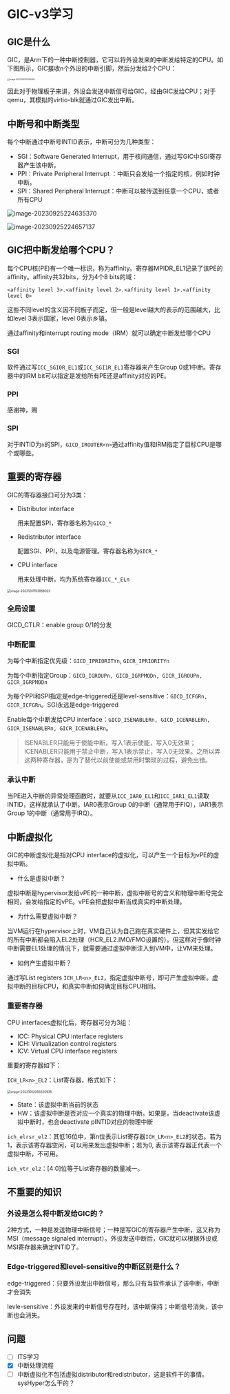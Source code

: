 # GIC-v3学习

## GIC是什么

GIC，是Arm下的一种中断控制器，它可以将外设发来的中断发给特定的CPU。如下图所示，GIC接收n个外设的中断引脚，然后分发给2个CPU：

<img src="https://mdpics4lgw.oss-cn-beijing.aliyuncs.com/aliyun/image-20231201101135562.png" alt="image-20231201101135562" style="zoom: 33%;" />

因此对于物理板子来讲，外设会发送中断信号给GIC，经由GIC发给CPU；对于qemu，其模拟的virtio-blk就通过GIC发出中断。

## 中断号和中断类型

每个中断通过中断号INTID表示，中断可分为几种类型：

* SGI：Software Generated Interrupt，用于核间通信，通过写GIC中SGI寄存器产生该中断。
* PPI：Private Peripheral Interrupt ：中断只会发给一个指定的核，例如时钟中断。
* SPI：Shared Peripheral Interrupt：中断可以被传送到任意一个CPU，或者所有CPU

![image-20230925224635370](https://mdpics4lgw.oss-cn-beijing.aliyuncs.com/aliyun/202309252246571.png)

![image-20230925224657137](https://mdpics4lgw.oss-cn-beijing.aliyuncs.com/aliyun/202309252246214.png)

## GIC把中断发给哪个CPU？

每个CPU核(PE)有一个唯一标识，称为affinity。寄存器MPIDR_EL1记录了该PE的affinity。affinity共32bits，分为4个8 bits的域：

```
<affinity level 3>.<affinity level 2>.<affinity level 1>.<affinity level 0>
```

这些不同level的含义因不同板子而定，但一般是level越大的表示的范围越大，比如level 3表示国家，level 0表示乡镇。

通过affinity和interrupt routing mode（IRM）就可以确定中断发给哪个CPU

### SGI

软件通过写`ICC_SGI0R_EL1`或`ICC_SGI1R_EL1`寄存器来产生Group 0或1中断。寄存器中的IRM bit可以指定是发给所有PE还是affinity对应的PE。

### PPI

感谢神，赐

### SPI

对于INTID为`n`的SPI，`GICD_IROUTER<n>`通过affinity值和IRM指定了目标CPU是哪个或哪些。

## 重要的寄存器

GIC的寄存器接口可分为3类：

* Distributor interface

  用来配置SPI，寄存器名称为`GICD_*`

* Redistributor interface

  配置SGI、PPI，以及电源管理。寄存器名称为`GICR_*`

* CPU interface

  用来处理中断。均为系统寄存器`ICC_*_ELn`

<img src="https://mdpics4lgw.oss-cn-beijing.aliyuncs.com/aliyun/image-20231201153858023.png" alt="image-20231201153858023" style="zoom:50%;" />

### 全局设置

GICD_CTLR：enable group 0/1的分发

### 中断配置

为每个中断指定优先级：`GICD_IPRIORITYn`, `GICR_IPRIORITYn`

为每个中断指定Group：`GICD_IGROUPn, GICD_IGRPMODn, GICR_IGROUPn, GICR_IGRPMODn`

为每个PPI和SPI指定是edge-triggered还是level-sensitive：`GICD_ICFGRn, GICR_ICFGRn`。SGI永远是edge-triggered

Enable每个中断发给CPU interface：`GICD_ISENABLERn, GICD_ICENABLERn, GICR_ISENABLERn, GICR_ICENABLERn`。

> ISENABLER只能用于使能中断，写入1表示使能，写入0无效果；ICENABLER只能用于禁止中断，写入1表示禁止，写入0无效果。之所以弄这两种寄存器，是为了替代以前使能或禁用时繁琐的过程，避免出错。

### 承认中断

当PE进入中断的异常处理函数时，就要从`ICC_IAR0_EL1`和`ICC_IAR1_EL1`读取INTID，这样就承认了中断。IAR0表示Group 0的中断（通常用于FIQ），IAR1表示Group 1的中断（通常用于IRQ）。

## 中断虚拟化

GIC的中断虚拟化是指对CPU interface的虚拟化，可以产生一个目标为vPE的虚拟中断。

* 什么是虚拟中断？

虚拟中断是hypervisor发给vPE的一种中断，虚拟中断号的含义和物理中断号完全相同，会发给指定的vPE。vPE会把虚拟中断当成真实的中断处理。

* 为什么需要虚拟中断？

当VM运行在hypervisor上时，VM自己认为自己跑在真实硬件上，但其实发给它的所有中断都会陷入EL2处理（HCR_EL2.IMO/FMO设置的）。但这样对于像时钟中断需要EL1处理的情况下，就需要通过虚拟中断注入到VM中，让VM来处理。

* 如何产生虚拟中断？

通过写List registers `ICH_LR<n>_EL2`，指定虚拟中断号，即可产生虚拟中断。虚拟中断的目标CPU，和真实中断如何确定目标CPU相同。

### 重要寄存器

CPU interfaces虚拟化后，寄存器可分为3组：

* ICC: Physical CPU interface registers
* ICH: Virtualization control registers
* ICV: Virtual CPU interface registers

重要的寄存器如下：

`ICH_LR<n>_EL2`：List寄存器，格式如下：

<img src="https://mdpics4lgw.oss-cn-beijing.aliyuncs.com/aliyun/202310020933089.png" alt="image-20231002093320936" style="zoom: 50%;" />

* State：该虚拟中断当前的状态
* HW：该虚拟中断是否对应一个真实的物理中断。如果是，当deactivate该虚拟中断时，也会deactivate pINTID对应的物理中断

`ich_elrsr_el2`：其低16位中，第n位表示List寄存器`ICH_LR<n>_EL2`的状态。若为1，表示该寄存器空闲，可以用来发出虚拟中断；若为0, 表示该寄存器正代表一个虚拟中断，不可用。

`ich_vtr_el2`：[4:0]位等于List寄存器的数量减一。

## 不重要的知识

### 外设是怎么将中断发给GIC的？

2种方式，一种是发送物理中断信号；一种是写GIC的寄存器产生中断，这又称为MSI（message signaled interrupt）。外设发送中断后，GIC就可以根据外设或MSI寄存器来确定INTID了。

### Edge-triggered和level-sensitive的中断区别是什么？

edge-triggered：只要外设发出中断信号，那么只有当软件承认了该中断，中断才会消失

levle-sensitive：外设发来的中断信号存在时，该中断保持；中断信号消失，该中断也会消失。

## 问题

- [ ] ITS学习
- [x] 中断处理流程
- [ ] 中断虚拟化不包括虚拟distributor和redistributor，这是软件干的事情。sysHyper怎么干的？